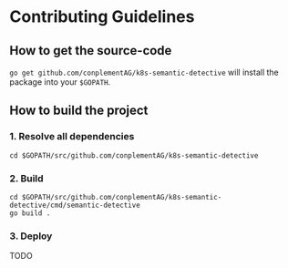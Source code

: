 # Contributing Guidelines

## How to get the source-code

`go get github.com/conplementAG/k8s-semantic-detective` will install the package into your `$GOPATH`.

## How to build the project

### 1. Resolve all dependencies

```
cd $GOPATH/src/github.com/conplementAG/k8s-semantic-detective
```

### 2. Build

```
cd $GOPATH/src/github.com/conplementAG/k8s-semantic-detective/cmd/semantic-detective
go build .
```

### 3. Deploy

TODO